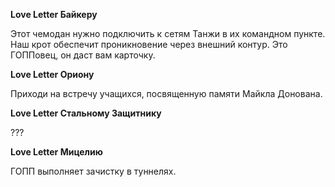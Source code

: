 **Love Letter Байкеру**

Этот чемодан нужно подключить к сетям Танжи в их командном пункте. Наш крот обеспечит проникновение через внешний контур. Это ГОППовец, он даст вам карточку.

**Love Letter Ориону**

Приходи на встречу учащихся, посвященную памяти Майкла Донована.

**Love Letter Стальному Защитнику**

???

**Love Letter Мицелию**

ГОПП выполняет зачистку в туннелях.
